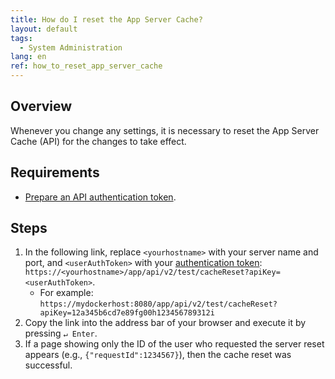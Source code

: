 ```yaml
---
title: How do I reset the App Server Cache?
layout: default
tags:
  - System Administration
lang: en
ref: how_to_reset_app_server_cache
---
```


## Overview
Whenever you change any settings, it is necessary to reset the App Server Cache (API) for the changes to take effect.

## Requirements
- [Prepare an API authentication token](../../webui_collection/EN/Authentication_token).

## Steps
1. In the following link, replace `<yourhostname>` with your server name and port, and `<userAuthToken>` with your [authentication token](../../webui_collection/EN/Authentication_token):<br>`https://<yourhostname>/app/api/v2/test/cacheReset?apiKey=<userAuthToken>`.
    - For example: `https://mydockerhost:8080/app/api/v2/test/cacheReset?apiKey=12a345b6cd7e89fg00h123456789312i`
1. Copy the link into the address bar of your browser and execute it by pressing `↵ Enter`.
1. If a page showing only the ID of the user who requested the server reset appears (e.g., `{"requestId":1234567}`), then the cache reset was successful.
